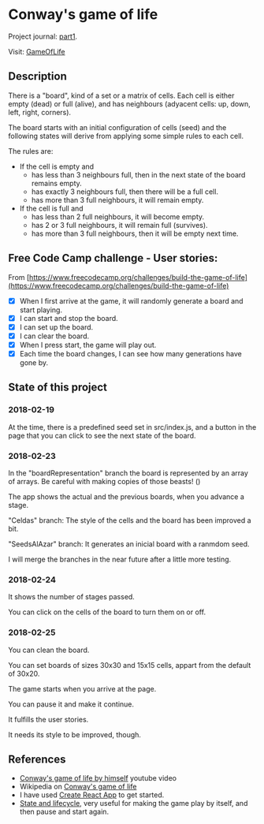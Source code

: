 # Conway's game of life

Project journal: [part1](https://zdflower.github.io/posts/2018/02/16/Game-of-life-Part-1.html).

Visit: [GameOfLife](https://codepen.io/zdflower/full/mXQbEp/)

## Description

There is a "board", kind of a set or a matrix of cells. Each cell is either empty (dead) or full (alive), and has neighbours (adyacent cells: up, down, left, right, corners).

The board starts with an initial configuration of cells (seed) and the following states will derive from applying some simple rules to each cell.

The rules are:

- If the cell is empty and
  - has less than 3 neighbours full, then in the next state of the board remains empty.
  - has exactly 3 neighbours full, then there will be a full cell.
  - has more than 3 full neighbours, it will remain empty.
- If the cell is full and
  - has less than 2 full neighbours, it will become empty.
  - has 2 or 3 full neighbours, it will remain full (survives).
  - has more than 3 full neighbours, then it will be empty next time.

## Free Code Camp challenge - User stories:

From [https://www.freecodecamp.org/challenges/build-the-game-of-life](https://www.freecodecamp.org/challenges/build-the-game-of-life)

* [x] When I first arrive at the game, it will randomly generate a board and start playing.
* [x] I can start and stop the board.
* [x] I can set up the board.
* [x] I can clear the board.
* [x] When I press start, the game will play out.
* [x] Each time the board changes, I can see how many generations have gone by.

## State of this project

### 2018-02-19

At the time, there is a predefined seed set in src/index.js, and a button in the page that you can click to see the next state of the board.

### 2018-02-23

In the "boardRepresentation" branch the board is represented by an array of arrays. Be careful with making copies of those beasts! ()

The app shows the actual and the previous boards, when you advance a stage.

"Celdas" branch: The style of the cells and the board has been improved a bit.

"SeedsAlAzar" branch: It generates an inicial board with a ranmdom seed.

I will merge the branches in the near future after a little more testing.

### 2018-02-24

It shows the number of stages passed.

You can click on the cells of the board to turn them on or off.

### 2018-02-25

You can clean the board.

You can set boards of sizes 30x30 and 15x15 cells, appart from the default of 30x20.

The game starts when you arrive at the page.

You can pause it and make it continue.

It fulfills the user stories.

It needs its style to be improved, though.

## References

* [Conway's game of life by himself](https://www.youtube.com/watch?v=E8kUJL04ELA) youtube video
* Wikipedia on [Conway's game of life](https://en.wikipedia.org/wiki/Conway%27s_Game_of_Life)
* I have used [Create React App](https://github.com/facebookincubator/create-react-app) to get started.
* [State and lifecycle](https://reactjs.org/docs/state-and-lifecycle.html), very useful for making the game play by itself, and then pause and start again.